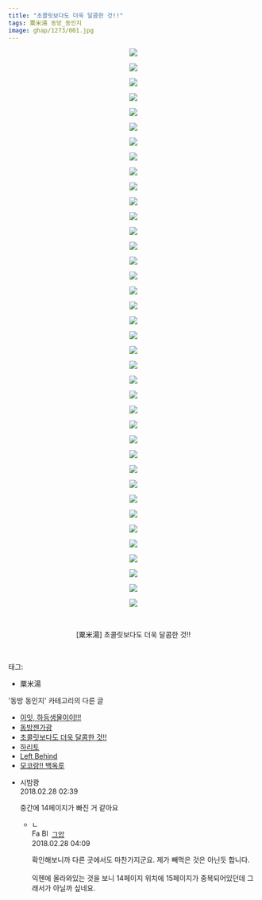 ```yaml
---
title: "초콜릿보다도 더욱 달콤한 것!!"
tags: 粟米湯 동방_동인지
image: ghap/1273/001.jpg
---
```

<div class="article">
<p style="text-align: center; clear: none; float: none;"><img src="{{ site.nasurl }}/ghap/1273/001.jpg"/></p>
<p style="text-align: center; clear: none; float: none;"><img src="{{ site.nasurl }}/ghap/1273/002.jpg"/></p>
<p style="text-align: center; clear: none; float: none;"><img src="{{ site.nasurl }}/ghap/1273/003.jpg"/></p>
<p style="text-align: center; clear: none; float: none;"><img src="{{ site.nasurl }}/ghap/1273/004.jpg"/></p>
<p style="text-align: center; clear: none; float: none;"><img src="{{ site.nasurl }}/ghap/1273/005.jpg"/></p>
<p style="text-align: center; clear: none; float: none;"><img src="{{ site.nasurl }}/ghap/1273/006.jpg"/></p>
<p style="text-align: center; clear: none; float: none;"><img src="{{ site.nasurl }}/ghap/1273/007.jpg"/></p>
<p style="text-align: center; clear: none; float: none;"><img src="{{ site.nasurl }}/ghap/1273/008.jpg"/></p>
<p style="text-align: center; clear: none; float: none;"><img src="{{ site.nasurl }}/ghap/1273/009.jpg"/></p>
<p style="text-align: center; clear: none; float: none;"><img src="{{ site.nasurl }}/ghap/1273/010.jpg"/></p>
<p style="text-align: center; clear: none; float: none;"><img src="{{ site.nasurl }}/ghap/1273/011.jpg"/></p>
<p style="text-align: center; clear: none; float: none;"><img src="{{ site.nasurl }}/ghap/1273/012.jpg"/></p>
<p style="text-align: center; clear: none; float: none;"><img src="{{ site.nasurl }}/ghap/1273/013.jpg"/></p>
<p style="text-align: center; clear: none; float: none;"><img src="{{ site.nasurl }}/ghap/1273/014.jpg"/></p>
<p style="text-align: center; clear: none; float: none;"><img src="{{ site.nasurl }}/ghap/1273/015.jpg"/></p>
<p style="text-align: center; clear: none; float: none;"><img src="{{ site.nasurl }}/ghap/1273/016.jpg"/></p>
<p style="text-align: center; clear: none; float: none;"><img src="{{ site.nasurl }}/ghap/1273/017.jpg"/></p>
<p style="text-align: center; clear: none; float: none;"><img src="{{ site.nasurl }}/ghap/1273/018.jpg"/></p>
<p style="text-align: center; clear: none; float: none;"><img src="{{ site.nasurl }}/ghap/1273/019.jpg"/></p>
<p style="text-align: center; clear: none; float: none;"><img src="{{ site.nasurl }}/ghap/1273/020.jpg"/></p>
<p style="text-align: center; clear: none; float: none;"><img src="{{ site.nasurl }}/ghap/1273/021.jpg"/></p>
<p style="text-align: center; clear: none; float: none;"><img src="{{ site.nasurl }}/ghap/1273/022.jpg"/></p>
<p style="text-align: center; clear: none; float: none;"><img src="{{ site.nasurl }}/ghap/1273/023.jpg"/></p>
<p style="text-align: center; clear: none; float: none;"><img src="{{ site.nasurl }}/ghap/1273/024.jpg"/></p>
<p style="text-align: center; clear: none; float: none;"><img src="{{ site.nasurl }}/ghap/1273/025.jpg"/></p>
<p style="text-align: center; clear: none; float: none;"><img src="{{ site.nasurl }}/ghap/1273/026.jpg"/></p>
<p style="text-align: center; clear: none; float: none;"><img src="{{ site.nasurl }}/ghap/1273/027.jpg"/></p>
<p style="text-align: center; clear: none; float: none;"><img src="{{ site.nasurl }}/ghap/1273/028.jpg"/></p>
<p style="text-align: center; clear: none; float: none;"><img src="{{ site.nasurl }}/ghap/1273/029.jpg"/></p>
<p style="text-align: center; clear: none; float: none;"><img src="{{ site.nasurl }}/ghap/1273/030.jpg"/></p>
<p style="text-align: center; clear: none; float: none;"><img src="{{ site.nasurl }}/ghap/1273/031.jpg"/></p>
<p style="text-align: center; clear: none; float: none;"><img src="{{ site.nasurl }}/ghap/1273/032.jpg"/></p>
<p style="text-align: center; clear: none; float: none;"><img src="{{ site.nasurl }}/ghap/1273/033.jpg"/></p>
<p style="text-align: center; clear: none; float: none;"><img src="{{ site.nasurl }}/ghap/1273/034.jpg"/></p>
<p style="text-align: center; clear: none; float: none;"><img src="{{ site.nasurl }}/ghap/1273/035.jpg"/></p>
<p style="text-align: center; clear: none; float: none;"><img src="{{ site.nasurl }}/ghap/1273/036.jpg"/></p>
<p style="text-align: center; clear: none; float: none;"><img src="{{ site.nasurl }}/ghap/1273/037.jpg"/></p>
<p style="text-align: center; clear: none; float: none;"><img src="{{ site.nasurl }}/ghap/1273/038.jpg"/></p>
<p style="text-align: center; clear: none; float: none;"><br/></p>
<p style="text-align: center; clear: none; float: none;">[粟米湯] 초콜릿보다도 더욱 달콤한 것!!</p>
<p><br/></p>
</div><div class="tagTrail">
<p>태그: </p>
<ul>
<li>粟米湯</li>
</ul>
</div><div class="another">
<p>'동방 동인지' 카테고리의 다른 글</p>
<ul>
<li><a href="/2016-07-31-ghap_1276">이잇, 하등생물이이!!!</a></li>
<li><a href="/2016-07-31-ghap_1275">동방젠가광</a></li>
<li><a href="/2016-07-31-ghap_1273">초콜릿보다도 더욱 달콤한 것!!</a></li>
<li><a href="/2016-07-31-ghap_1272">하리토</a></li>
<li><a href="/2016-07-31-ghap_1271">Left Behind</a></li>
<li><a href="/2016-07-31-ghap_1270">모코랑!! 백옥루</a></li>
</ul>
</div><div class="cb_module cb_fluid">
<div class="cb_wrt cb_profile">
<div class="comment">
<ul>
<li class="cb_thumb_off" id="comment15208517">
<div class="cb_comment_area">
<div class="cb_info_area">
<div class="cb_section">
<span class="cb_nick_name">시밤쾅</span>
</div>
<div class="cb_section">
<span class="cb_date">2018.02.28 02:39 </span>
</div>
</div>
<div class="cb_dsc_comment">
<p class="cb_dsc">
											중간에 14페이지가 빠진 거 같아요
										</p>
</div>
<ul>
<li class="cb_thumb_off" id="comment15208560">
<span class="cb_bu_subnode">ㄴ</span>
<div class="cb_comment_area">
<div class="cb_info_area">
<div class="cb_section">
<span class="cb_nick_name"><img alt="Favicon of https://ghaptouhou.tistory.com" height="16" onerror="this.onerror=null;this.parentNode.removeChild(this)" src="https://ghaptouhou.tistory.com/favicon.ico" width="16"/> <img alt="BlogIcon" height="16" onerror="this.parentNode.removeChild(this)" src="https://ghaptouhou.tistory.com/index.gif" width="16"/> <a href="https://ghaptouhou.tistory.com" onclick="return openLinkInNewWindow(this)"> 그압</a><span class="tistoryProfileLayerTrigger" onclick='TistoryProfile.show(event, this, {"title":"\uc800\uae30 \uc774\uac70 \ub098\uc911\uc5d0 \uc218\uc815 \uac00\ub2a5\ud558\ub098\uc694","url":"https:\/\/ghap.tistory.com","nickname":"\uadf8\uc555","items":[]}); return false;'></span></span>
</div>
<div class="cb_section">
<span class="cb_date">2018.02.28 04:09 </span>
</div>
</div>
<div class="cb_dsc_comment">
<p class="cb_dsc">
																확인해보니까 다른 곳에서도 마찬가지군요. 제가 빼먹은 것은 아닌듯 합니다.<br/>
<br/>
익헨에 올라와있는 것을 보니 14페이지 위치에 15페이지가 중복되어있던데 그래서가 아닐까 싶네요.
															</p>
</div>
</div>
</li>
</ul>
</div></li>
</ul>
</div>
</div><!-- commentList close -->
</div>